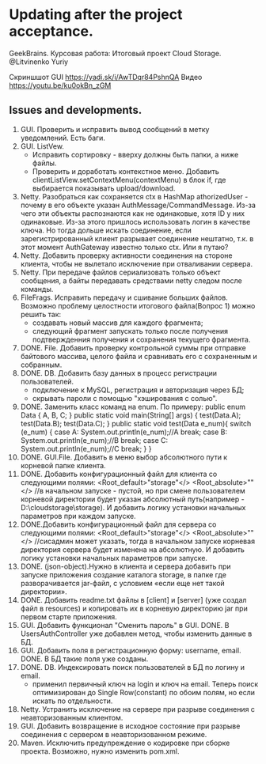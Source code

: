 # Updating after the project acceptance. 
GeekBrains. Курсовая работа: Итоговый проект Cloud Storage.
@Litvinenko Yuriy

Скриншшот GUI https://yadi.sk/i/AwTDqr84PshnQA
Видео https://youtu.be/ku0okBn_zGM

## Issues and developments.
1. GUI. Проверить и исправить вывод сообщений в метку уведомлений. Есть баги.
2. GUI. ListVew. 
	- Исправить сортировку - вверху должны быть папки, а ниже файлы. 
	- Проверить и доработать контекстное меню. 
	Добавить clientListView.setContextMenu(contextMenu) в блок if, где выбирается показывать upload/download.
3. Netty. Разобраться как сохраняется ctx в HashMap athorizedUser - почему в его объекте указан AuthMessage/CommandMessage. 
    Из-за чего эти объекты распознаются как не одинаковые, хотя ID у них одинаковые. 
    Из-за этого пришлось использовать логин в качестве ключа. 
    Но тогда дольше искать соединение, если зарегистрированный клиент разрывает соединение нештатно, 
    т.к. в этот момент AuthGateway известно только ctx. 
    Или я путаю?
4. Netty. Добавить проверку активности соединения на стороне клиента, чтобы не вылетало исключение при отваливании сервера.
5. Netty. При передаче файлов сериализовать только объект сообщения, а байты передавать средствами netty следом после команды.
6. FileFrags. Исправить передачу и сшивание больших файлов. Возможно проблему целостности итогового файла(Вопрос 1) можно решить так:
	- создавать новый массив для каждого фрагмента;
	- следующий фрагмент запускать только после получения подтвержденния получения и сохранения текущего фрагмента.
7. DONE. File. Добавить проверку контрольной суммы при отправке байтового массива, целого файла и сравнивать его с сохраненным и собранным.
8. DONE. DB. Добавить базу данных в процесс регистрации пользователей.
    - подключение к MySQL, регистрация и авторизация через БД;
	- скрывать пароли с помощью "хэширования с солью".
9. DONE. Заменить класс команд на enum. По примеру:
    public enum Data {
        A, B, C;
    }
    public static void main(String[] args) {
        test(Data.A);
        test(Data.B);
        test(Data.C);
    }
    public static void test(Data e_num){
        switch (e_num) {
            case A:
                System.out.println(e_num);//A
                break;
            case B:
                System.out.println(e_num);//B
                break;
            case C:
                System.out.println(e_num);//C
                break;
        }
    }
10. DONE. GUI.File. Добавить в меню выбор абсолютного пути к корневой папке клиента.
11. DONE. Добавить конфигурационный файл для клиента со следующими полями:
    <Root_default>"storage"</>
    <Root_absolute>""</> //в начальном запуске - пустой, но при смене пользователем 
    корневой директории будет указан абсолютный путь(например - D:\cloudstorage\storage\).
    И добавить логику установки начальных параметров при каждом запуске.
12. DONE.Добавить конфигурационный файл для сервера со следующими полями:
    <Root_default>"storage"</>
    <Root_absolute>""</> //сисадмин может указать, тогда в начальном запуске
    корневая директория сервера будет изменена на абсолютную.
    И добавить логику установки начальных параметров при запуске.
13. DONE. (json-object).Нужно в клиента и сервера добавить при запуске приложения создание каталога storage, в папке 
    где разворачивается jar-файл, с условием «если еще нет такой директории».
14. DONE. Добавить readme.txt файлы в [client] и [server] (уже создал файл в resources) 
    и копировать их в корневую директорию jar при первом старте приложения.
15. GUI. Добавить функционал "Сменить пароль" в GUI.
    DONE. В UsersAuthController уже добавлен метод, чтобы изменить данные в БД.
16. GUI. Добавить поля в регистрационную форму: username, email.
    DONE. В БД такие поля уже созданы.
17. DONE. DB. Индексировать поиск пользователей в БД по логину и email.
	- применил первичный ключ на login и ключ на email. Теперь поиск оптимизирован до 
	Single Row(constant) по обоим полям, но если искать по отдельности.
18. Netty. Устранить исключение на сервере при разрыве соединения с неавторизованным
    клиентом.
19. GUI. Добавить возвращение в исходное состояние при разрыве соединения с сервером
    в неавторизованном режиме.
20. Maven. Исключить предупреждение о кодировке при сборке проекта. 
    Возможно, нужно изменить pom.xml.
